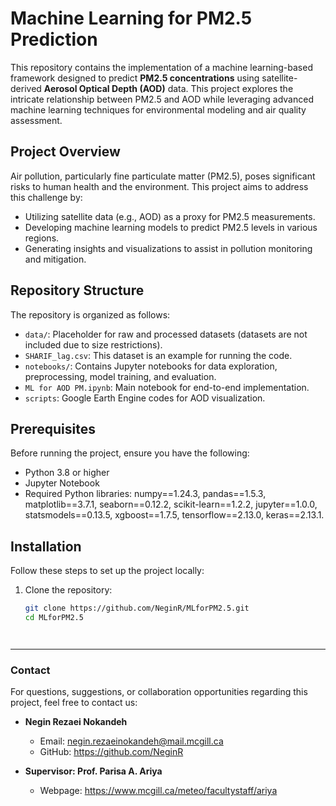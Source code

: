 # Machine Learning for PM2.5 Prediction

This repository contains the implementation of a machine learning-based framework designed to predict **PM2.5 concentrations** using satellite-derived **Aerosol Optical Depth (AOD)** data. This project explores the intricate relationship between PM2.5 and AOD while leveraging advanced machine learning techniques for environmental modeling and air quality assessment.

## Project Overview

Air pollution, particularly fine particulate matter (PM2.5), poses significant risks to human health and the environment. This project aims to address this challenge by:
- Utilizing satellite data (e.g., AOD) as a proxy for PM2.5 measurements.
- Developing machine learning models to predict PM2.5 levels in various regions.
- Generating insights and visualizations to assist in pollution monitoring and mitigation.

## Repository Structure

The repository is organized as follows:

- `data/`: Placeholder for raw and processed datasets (datasets are not included due to size restrictions).
- `SHARIF_lag.csv`: This dataset is an example for running the code.
- `notebooks/`: Contains Jupyter notebooks for data exploration, preprocessing, model training, and evaluation.
- `ML for AOD PM.ipynb`: Main notebook for end-to-end implementation.
- `scripts`: Google Earth Engine codes for AOD visualization.


## Prerequisites

Before running the project, ensure you have the following:

- Python 3.8 or higher
- Jupyter Notebook
- Required Python libraries:
  numpy==1.24.3,
  pandas==1.5.3,
  matplotlib==3.7.1,
  seaborn==0.12.2,
  scikit-learn==1.2.2,
  jupyter==1.0.0,
  statsmodels==0.13.5,
  xgboost==1.7.5,
  tensorflow==2.13.0,
  keras==2.13.1.


## Installation

Follow these steps to set up the project locally:

1. Clone the repository:
   ```bash
   git clone https://github.com/NeginR/MLforPM2.5.git
   cd MLforPM2.5



   
---

### **Contact**


For questions, suggestions, or collaboration opportunities regarding this project, feel free to contact us:

- **Negin Rezaei Nokandeh**  
  - Email: negin.rezaeinokandeh@mail.mcgill.ca  
  - GitHub: https://github.com/NeginR

- **Supervisor: Prof. Parisa A. Ariya**  
  - Webpage: https://www.mcgill.ca/meteo/facultystaff/ariya

